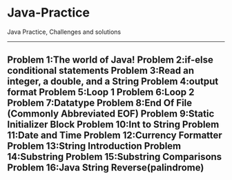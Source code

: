 # Java-Practice
Java Practice,
Challenges and solutions

------------------------------------------------------
Problem 1:The world of Java!
Problem 2:if-else conditional statements
Problem 3:Read an integer, a double, and a String
Problem 4:output format
Problem 5:Loop 1
Problem 6:Loop 2
Problem 7:Datatype
Problem 8:End Of File (Commonly Abbreviated EOF)
Problem 9:Static Initializer Block
Problem 10:Int to String 
Problem 11:Date and Time
Problem 12:Currency Formatter
Problem 13:String Introduction
Problem 14:Substring 
Problem 15:Substring Comparisons
Problem 16:Java String Reverse(palindrome)
------------------------------------------------------
